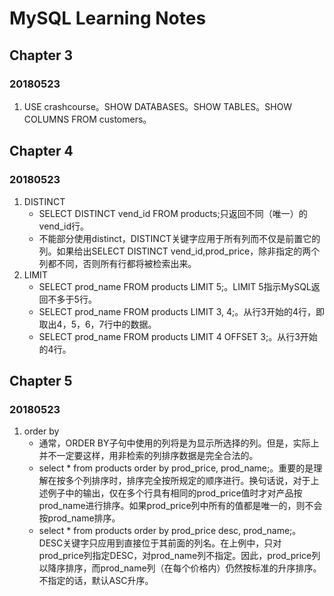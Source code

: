 # MySQL Learning Notes

## Chapter 3
### 20180523
1. USE crashcourse。SHOW DATABASES。SHOW TABLES。SHOW COLUMNS FROM customers。

## Chapter 4
### 20180523
1. DISTINCT
    - SELECT DISTINCT vend_id FROM products;只返回不同（唯一）的vend_id行。
    - 不能部分使用distinct，DISTINCT关键字应用于所有列而不仅是前置它的列。如果给出SELECT DISTINCT vend_id,prod_price，除非指定的两个列都不同，否则所有行都将被检索出来。
2. LIMIT
    - SELECT prod_name FROM products LIMIT 5;。LIMIT 5指示MySQL返回不多于5行。
    - SELECT prod_name FROM products LIMIT 3, 4;。从行3开始的4行，即取出4，5，6，7行中的数据。
    - SELECT prod_name FROM products LIMIT 4 OFFSET 3;。从行3开始的4行。

## Chapter 5
### 20180523
1. order by
    - 通常，ORDER BY子句中使用的列将是为显示所选择的列。但是，实际上并不一定要这样，用非检索的列排序数据是完全合法的。
    - select * from products order by prod_price, prod_name;。重要的是理解在按多个列排序时，排序完全按所规定的顺序进行。换句话说，对于上述例子中的输出，仅在多个行具有相同的prod_price值时才对产品按prod_name进行排序。如果prod_price列中所有的值都是唯一的，则不会按prod_name排序。
    - select * from products order by prod_price desc, prod_name;。DESC关键字只应用到直接位于其前面的列名。在上例中，只对prod_price列指定DESC，对prod_name列不指定。因此，prod_price列以降序排序，而prod_name列（在每个价格内）仍然按标准的升序排序。不指定的话，默认ASC升序。
